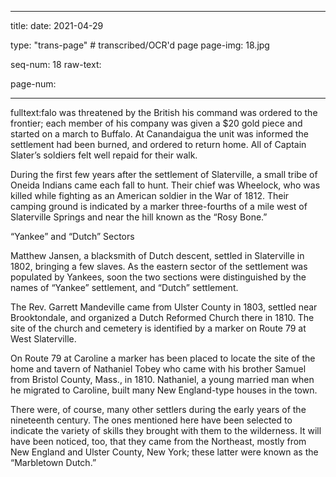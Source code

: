 
---

title: 
date: 2021-04-29

type: "trans-page" # transcribed/OCR'd page
page-img: 18.jpg

seq-num: 18
raw-text:

page-num:

---

fulltext:falo was threatened by the British his command was ordered to the frontier; each member of his company was given a $20 gold piece and started on a march to Buffalo. At Canandaigua the unit was informed the settlement had been burned, and ordered to return home. All of Captain Slater’s soldiers felt well repaid for their walk.

During the first few years after the settlement of Slaterville, a small tribe of Oneida Indians came each fall to hunt. Their chief was Wheelock, who was killed while fighting as an American soldier in the War of 1812. Their camping ground is indicated by a marker three-fourths of a mile west of Slaterville Springs and near the hill known as the “Rosy Bone.”

“Yankee” and “Dutch” Sectors

Matthew Jansen, a blacksmith of Dutch descent, settled in Slaterville in 1802, bringing a few slaves. As the eastern sector of the settlement was populated by Yankees, soon the two sections were distinguished by the names of “Yankee” settlement, and “Dutch” settlement.

The Rev. Garrett Mandeville came from Ulster County in 1803, settled near Brooktondale, and organized a Dutch Reformed Church there in 1810. The site of the church and cemetery is identified by a marker on Route 79 at West Slaterville.

On Route 79 at Caroline a marker has been placed to locate the site of the home and tavern of Nathaniel Tobey who came with his brother Samuel from Bristol County, Mass., in 1810. Nathaniel, a young married man when he migrated to Caroline, built many New England-type houses in the town.

There were, of course, many other settlers during the early years of the nineteenth century. The ones mentioned here have been selected to indicate the variety of skills they brought with them to the wilderness. It will have been noticed, too, that they came from the Northeast, mostly from New England and Ulster County, New York; these latter were known as the “Marbletown Dutch.” 
